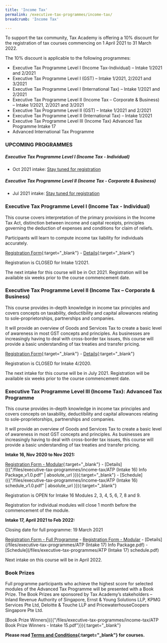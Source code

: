 ```yaml
---
title: 'Income Tax'
permalink: /executive-tax-programmes/income-tax/
breadcrumb: 'Income Tax'

---
```


To support the tax community, Tax Academy is offering a 10% discount for the registration of tax courses commencing on 1 April 2021 to 31 March 2022.  

The 10% discount is applicable to the following programmes: 
- Executive Tax Programme Level I (Income Tax-Individual) – Intake 1/2021 and 2/2021
- Executive Tax Programme Level I (GST) – Intake 1/2021, 2/2021 and 3/2021
- Executive Tax Programme Level I (International Tax) – Intake 1/2021 and 2/2021
- Executive Tax Programme Level II (Income Tax – Corporate & Business) – Intake 1/2021, 2/2021 and 3/2021
- Executive Tax Programme Level II (GST) – Intake 1/2021 and 2/2021
- Executive Tax Programme Level II (International Tax) – Intake 1/2021
- Executive Tax Programme Level III (Income Tax) Advanced Tax Programme Intake 17
- Advanced International Tax Programme


### **UPCOMING PROGRAMMES**
##### **Executive Tax Programme Level I (Income Tax - Individual)**

* Oct 2021 intake: [Stay tuned for registration](/executive-tax-programmes/income-tax/#etp1oct-ta-id) 

##### **Executive Tax Programme Level II (Income Tax - Corporate & Business)**

* Jul 2021 intake: [Stay tuned for registration](/executive-tax-programmes/income-tax/#etp2sep-ta-id) 

<a id="etp1oct-ta-id"></a>
### **Executive Tax Programme Level I (Income Tax - Individual)**

This course covers interpretation of the primary provisions in the Income Tax Act, distinction between income and capital receipts, principles governing the deduction of expenses and conditions for claim of reliefs.

Participants will learn to compute income tax liability for individuals accurately.

[Registration Form](https://docs.google.com/forms/d/1-AA0TH5k6agVeD7iq5md670gY9Y0_TPr43bYkn2fOLY/edit){:target="_blank"} - [Details](/files/executive-tax-programmes/income-tax/L1IncomeTax12021brochure.pdf){:target="_blank"} 

Registration is CLOSED for Intake 1/2021.

The next intake for this course will be in Oct 2021. Registration will be available six weeks prior to the course commencement date.

<a id="etp2sep-ta-id"></a>
### **Executive Tax Programme Level II (Income Tax – Corporate & Business)**

This course provides in-depth knowledge in income tax principles and covers concepts on taxability, deductibility and capital allowances relating to sole-proprietorships, partnerships and companies.

It will provide an overview of Goods and Services Tax to create a basic level of awareness in most GST concepts and principles. As businesses are increasingly having to deal with cross-border tax issues, this course will provide a basic understanding of tax treaties and transfer pricing.

[Registration Form](https://docs.google.com/forms/d/1z4xGYevIjraq-1RzDlmQ56aJT6p0_2VZKJXnMWmmdBI/edit){:target="_blank"} -  [Details](/files/executive-tax-programmes/income-tax/BusinessCorporate42020.pdf){:target="_blank"} 

Registration is CLOSED for Intake 4/2020.  

The next intake for this course will be in July 2021. Registration will be available six weeks prior to the course commencement date.

<a id="atp-ta-id"></a>
### **Executive Tax Programme Level III (Income Tax): Advanced Tax Programme**

This course provides in-depth knowledge in income tax principles and covers concepts on taxability, deductibility and capital allowances relating to sole-proprietorships, partnerships and companies.

It will provide an overview of Goods and Services Tax to create a basic level of awareness in most GST concepts and principles. As businesses are increasingly having to deal with cross-border tax issues, this course will provide a basic understanding of tax treaties and transfer pricing.

**Intake 16, Nov 2020 to Nov 2021:**

[Registration Form - Modular](https://docs.google.com/forms/d/e/1FAIpQLSfQ-AN_WbDiPAhSlZ7e6hBUao-1czqZP98timL3Kk5uR83hzQ/viewform?usp=sf_link){:target="_blank"} - [Details]({{"/files/executive-tax-programmes/income-tax/ATP (Intake 16) Info Package_v1.0.pdf" | absolute_url }}){:target="_blank"} - [Schedule]({{"/files/executive-tax-programmes/income-tax/ATP (Intake 16) schedule_v1.0.pdf" | absolute_url }}){:target="_blank"}

Registration is OPEN for Intake 16 Modules 2, 3, 4, 5, 6, 7, 8 and 9.

Registration for individual modules will close 1 month before the commencement of the module.

**Intake 17, April 2021 to Feb 2022:**

Closing date for full programme: 19 March 2021

[Registration Form - Full Programme](https://forms.gle/uCqpsUVuscY6M3Qd8) - [Registration Form - Modular](https://forms.gle/5Qe4mLVB1bjg1G8r5) - [Details](/files/executive-tax-programmes/ATP (Intake 17) Info Package.pdf) - [Schedule](/files/executive-tax-programmes/ATP (Intake 17) schedule.pdf)

Next intake on this course will be in April 2022.


### **Book Prizes**

Full programme participants who achieve the highest score for selected modules of the Advanced Tax Programme will be presented with a Book Prize. The Book Prizes are sponsored by Tax Academy’s stakeholders – Inland Revenue Authority of Singapore, Ernst & Young Solutions LLP, KPMG Services Pte Ltd, Deloitte & Touche LLP and PricewaterhouseCoopers Singapore Pte Ltd.

[Book Prize Winners]({{"/files/executive-tax-programmes/income-tax/ATP Book Prize Winners - Intake 15.pdf"}}){:target="_blank"}

**Please read [Terms and Conditions](https://production-iras-tax-academy.netlify.com/executive-tax-programmes/terms-and-conditions/){:target="_blank"} for courses.**
